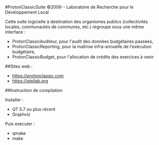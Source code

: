 #ProtonClassicSuite
©2006-- Laboratoire de Recherche pour le Développement Local

Cette suite logicielle à destination des organismes publics (collectivités locales, communautés de communes, etc.) regroupe sous une même interface :

* ProtonClassicAuditeur, pour l'audit des données budgétaires passées,
* ProtonClassicReporting, pour la maîtrise infra-annuelle de l'exécution budgétaire,
* ProtonClassicBudget, pour l'allocation de crédits des exercices à venir


##Sites web :

* https://protonclassic.com
* https://gipilab.org


##Instruction de compilation

Installer :

* QT 5.7 ou plus récent
* Graphviz

Puis exécuter :

* qmake
* make


